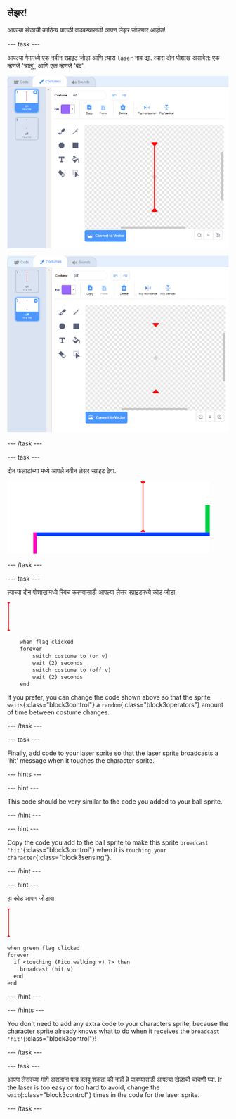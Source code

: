 ## लेझर!

आपल्या खेळाची काठिन्य पातळी वाढवण्यासाठी आपण लेझर जोडणार आहोत!

\--- task \---

आपल्या गेममध्ये एक नवीन स्प्राइट जोडा आणि त्यास `laser` नाव द्या. त्यास दोन पोशाख असावेत: एक म्हणजे 'चालू', आणि एक म्हणजे 'बंद'.

![screenshot](images/dodge-lasers-costume1.png)

![screenshot](images/dodge-lasers-costume2.png)

\--- /task \---

\--- task \---

दोन फलाटांच्या मध्ये आपले नवीन लेसर स्प्राइट ठेवा.

![screenshot](images/dodge-lasers-position.png)

\--- /task \---

\--- task \---

त्याच्या दोन पोशाखांमध्ये स्विच करण्यासाठी आपल्या लेसर स्प्राइटमध्ये कोड जोडा.

![laser sprite](images/laser_sprite.png)

```blocks3
    when flag clicked
    forever
        switch costume to (on v)
        wait (2) seconds
        switch costume to (off v)
        wait (2) seconds
    end
```

If you prefer, you can change the code shown above so that the sprite `waits`{:class="block3control"} a `random`{:class="block3operators"} amount of time between costume changes.

\--- /task \---

\--- task \---

Finally, add code to your laser sprite so that the laser sprite broadcasts a 'hit' message when it touches the character sprite.

\--- hints \---

\--- hint \---

This code should be very similar to the code you added to your ball sprite.

\--- /hint \---

\--- hint \---

Copy the code you add to the ball sprite to make this sprite `broadcast 'hit'`{:class="block3control"} when it is `touching your character`{:class="block3sensing"}.

\--- /hint \---

\--- hint \---

हा कोड आपण जोडावा:

![laser sprite](images/laser_sprite.png)

```blocks3
when green flag clicked
forever 
  if <touching (Pico walking v) ?> then 
    broadcast (hit v)
  end
end
```

\--- /hint \---

\--- /hints \---

You don't need to add any extra code to your characters sprite, because the character sprite already knows what to do when it receives the `broadcast 'hit'`{:class="block3control"}!

\--- /task \---

\--- task \---

आपण लेसरच्या मागे असताना पात्र हलवू शकता की नाही हे पाहण्यासाठी आपल्या खेळाची चाचणी घ्या. If the laser is too easy or too hard to avoid, change the `wait`{:class="block3control"} times in the code for the laser sprite.

\--- /task \---